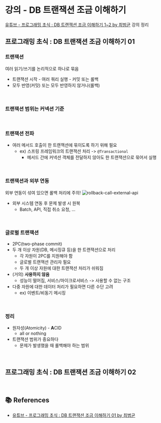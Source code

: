 # 강의 - DB 트랜잭션 조금 이해하기
[유튜브 - 프로그래밍 초식 : DB 트랜잭션 조금 이해하기 1~2 by 최범균](https://www.youtube.com/watch?v=urpF7jwVNWs&list=PLwouWTPuIjUg0dmHoxgqNXyx3Acy7BNCz&index=5) 강의 정리

## 프로그래밍 초식 : DB 트랜잭션 조금 이해하기 01

### 트랜잭션
여러 읽기/쓰기를 논리적으로 하나로 묶음
- 트랜잭션 시작 - 여러 쿼리 실행 - 커밋 또는 롤백
- 모두 반영(커밋) 또는 모두 반영하지 않거나(롤백)

<br>

### 트랜잭션 범위는 커넥션 기준

<br>

### 트랜잭션 전파
- 여러 메서드 호출이 한 트랜잭션에 묶이도록 하기 위해 필요
    - ex) 스프링 프레임워크의 트랜잭션 처리 -> `@Transactional`
        - 메서드 간에 커넥션 객체를 전달하지 않아도 한 트랜잭션으로 묶어서 실행

<br>

### 트랜잭션과 외부 연동
외부 연동이 섞여 있으면 롤백 처리에 주의!
![rollback-call-external-api](https://imgur.com/AKtaFFy.png)
- 외부 시스템 연동 후 문제 발생 시 원복
    - Batch, API, 직접 취소 요청, ...

<br>

### 글로벌 트랜잭션
- 2PC(two-phase commit)
- 두 개 이상 자원(DB, 메시징큐 등)을 한 트랜잭션으로 처리
    - 각 자원이 2PC를 지원해야 함
    - 글로벌 트랜잭션 관리자 필요
    - 두 개 이상 자원에 대한 트랜잭션 처리가 쉬워짐
- (거의) **사용하지 않음**
    - 성능이 떨어짐, 서비스/마이크로서비스 -> 사용할 수 없는 구조
- 다중 자원에 대한 데이터 처리가 필요하면 다른 수단 고려
    - ex) 이벤트/비동기 메시징

<br>

### 정리
- 원자성(Atomicity) - **A**CID
    - all or nothing
- 트랜잭션 범위가 중요하다
    - 문제가 발생했을 때 롤백해야 하는 범위

<br>

## 프로그래밍 초식 : DB 트랜잭션 조금 이해하기 02

<br>

## 📚 References
- [유튜브 - 프로그래밍 초식 : DB 트랜잭션 조금 이해하기 01 by 최범균](https://www.youtube.com/watch?v=urpF7jwVNWs&list=PLwouWTPuIjUg0dmHoxgqNXyx3Acy7BNCz&index=5)
